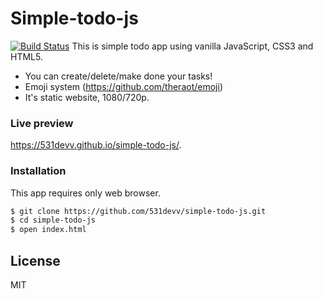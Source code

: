 # Simple-todo-js

[![Build Status](https://travis-ci.org/joemccann/dillinger.svg?branch=master)](https://travis-ci.org/joemccann/dillinger)
This is simple todo app using vanilla JavaScript, CSS3 and HTML5.

  - You can create/delete/make done your tasks!
  - Emoji system (https://github.com/theraot/emoji)
  - It's static website, 1080/720p.
### Live preview

https://531devv.github.io/simple-todo-js/. 

### Installation

This app requires only web browser.

```sh
$ git clone https://github.com/531devv/simple-todo-js.git
$ cd simple-todo-js
$ open index.html
```
License
----

MIT

